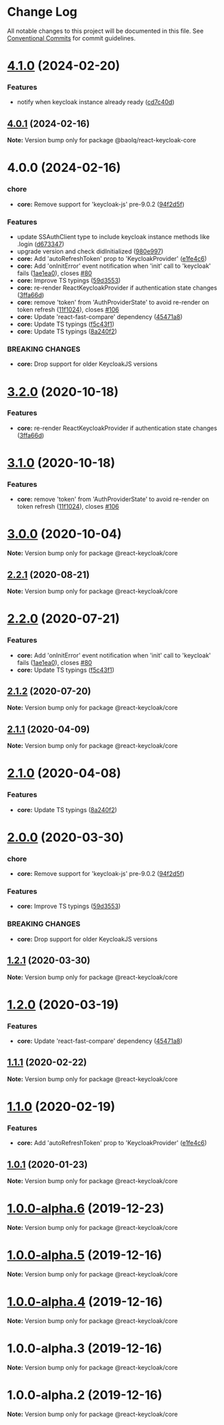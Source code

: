 # Change Log

All notable changes to this project will be documented in this file.
See [Conventional Commits](https://conventionalcommits.org) for commit guidelines.

# [4.1.0](https://github.com/react-keycloak/react-keycloak/compare/@baolq/react-keycloak-core@4.0.1...@baolq/react-keycloak-core@4.1.0) (2024-02-20)


### Features

* notify when keycloak instance already ready ([cd7c40d](https://github.com/react-keycloak/react-keycloak/commit/cd7c40d1544472daa503c2a0deb24a96fd5a5717))





## [4.0.1](https://github.com/react-keycloak/react-keycloak/compare/@baolq/react-keycloak-core@4.0.0...@baolq/react-keycloak-core@4.0.1) (2024-02-16)

**Note:** Version bump only for package @baolq/react-keycloak-core





# 4.0.0 (2024-02-16)


### chore

* **core:** Remove support for 'keycloak-js' pre-9.0.2 ([94f2d5f](https://github.com/react-keycloak/react-keycloak/commit/94f2d5f8f106955091c7cc8aaa6c6dd2dbb024c4))


### Features

* update SSAuthClient type to include keycloak instance methods like .login ([d673347](https://github.com/react-keycloak/react-keycloak/commit/d673347b57e6607d040c0cf693de31e87ccba09c))
* upgrade version and check didInitialized ([980e997](https://github.com/react-keycloak/react-keycloak/commit/980e997439863d06a8245025318e0c445e842151))
* **core:** Add 'autoRefreshToken' prop to 'KeycloakProvider' ([e1fe4c6](https://github.com/react-keycloak/react-keycloak/commit/e1fe4c64ceaadac2cff626637eb64562f97a9b58))
* **core:** Add 'onInitError' event notification when 'init' call to 'keycloak' fails ([1ae1ea0](https://github.com/react-keycloak/react-keycloak/commit/1ae1ea022203d9dc6012fad632f6bd3efe2d78a2)), closes [#80](https://github.com/react-keycloak/react-keycloak/issues/80)
* **core:** Improve TS typings ([59d3553](https://github.com/react-keycloak/react-keycloak/commit/59d35536cfa9c37d4d0f8052ade2294fc9a63b59))
* **core:** re-render ReactKeycloakProvider if authentication state changes ([3ffa66d](https://github.com/react-keycloak/react-keycloak/commit/3ffa66dcd88927b0247bdaacade08f62cfd77ed2))
* **core:** remove 'token' from 'AuthProviderState' to avoid re-render on token refresh ([11f1024](https://github.com/react-keycloak/react-keycloak/commit/11f1024dfdabb62eac8d91cb9731722341c4f72c)), closes [#106](https://github.com/react-keycloak/react-keycloak/issues/106)
* **core:** Update 'react-fast-compare' dependency ([45471a8](https://github.com/react-keycloak/react-keycloak/commit/45471a811653d40b615b67c26cadfea7ff89ebc0))
* **core:** Update TS typings ([f5c43f1](https://github.com/react-keycloak/react-keycloak/commit/f5c43f17f8240c7df752218b4c277e207080ab8e))
* **core:** Update TS typings ([8a240f2](https://github.com/react-keycloak/react-keycloak/commit/8a240f26e495a57f70a0b54da9cfe64cf4e08002))


### BREAKING CHANGES

* **core:** Drop support for older KeycloakJS versions





# [3.2.0](https://github.com/react-keycloak/react-keycloak/compare/@react-keycloak/core@3.1.0...@react-keycloak/core@3.2.0) (2020-10-18)


### Features

* **core:** re-render ReactKeycloakProvider if authentication state changes ([3ffa66d](https://github.com/react-keycloak/react-keycloak/commit/3ffa66dcd88927b0247bdaacade08f62cfd77ed2))





# [3.1.0](https://github.com/react-keycloak/react-keycloak/compare/@react-keycloak/core@3.0.0...@react-keycloak/core@3.1.0) (2020-10-18)


### Features

* **core:** remove 'token' from 'AuthProviderState' to avoid re-render on token refresh ([11f1024](https://github.com/react-keycloak/react-keycloak/commit/11f1024dfdabb62eac8d91cb9731722341c4f72c)), closes [#106](https://github.com/react-keycloak/react-keycloak/issues/106)





# [3.0.0](https://github.com/react-keycloak/react-keycloak/compare/@react-keycloak/core@2.2.1...@react-keycloak/core@3.0.0) (2020-10-04)

**Note:** Version bump only for package @react-keycloak/core





## [2.2.1](https://github.com/react-keycloak/react-keycloak/compare/@react-keycloak/core@2.2.0...@react-keycloak/core@2.2.1) (2020-08-21)

**Note:** Version bump only for package @react-keycloak/core





# [2.2.0](https://github.com/react-keycloak/react-keycloak/compare/@react-keycloak/core@2.1.2...@react-keycloak/core@2.2.0) (2020-07-21)


### Features

* **core:** Add 'onInitError' event notification when 'init' call to 'keycloak' fails ([1ae1ea0](https://github.com/react-keycloak/react-keycloak/commit/1ae1ea022203d9dc6012fad632f6bd3efe2d78a2)), closes [#80](https://github.com/react-keycloak/react-keycloak/issues/80)
* **core:** Update TS typings ([f5c43f1](https://github.com/react-keycloak/react-keycloak/commit/f5c43f17f8240c7df752218b4c277e207080ab8e))





## [2.1.2](https://github.com/react-keycloak/react-keycloak/compare/@react-keycloak/core@2.1.1...@react-keycloak/core@2.1.2) (2020-07-20)

**Note:** Version bump only for package @react-keycloak/core





## [2.1.1](https://github.com/react-keycloak/react-keycloak/compare/@react-keycloak/core@2.1.0...@react-keycloak/core@2.1.1) (2020-04-09)

**Note:** Version bump only for package @react-keycloak/core





# [2.1.0](https://github.com/react-keycloak/react-keycloak/compare/@react-keycloak/core@2.0.0...@react-keycloak/core@2.1.0) (2020-04-08)


### Features

* **core:** Update TS typings ([8a240f2](https://github.com/react-keycloak/react-keycloak/commit/8a240f26e495a57f70a0b54da9cfe64cf4e08002))





# [2.0.0](https://github.com/react-keycloak/react-keycloak/compare/@react-keycloak/core@1.2.1...@react-keycloak/core@2.0.0) (2020-03-30)


### chore

* **core:** Remove support for 'keycloak-js' pre-9.0.2 ([94f2d5f](https://github.com/react-keycloak/react-keycloak/commit/94f2d5f8f106955091c7cc8aaa6c6dd2dbb024c4))


### Features

* **core:** Improve TS typings ([59d3553](https://github.com/react-keycloak/react-keycloak/commit/59d35536cfa9c37d4d0f8052ade2294fc9a63b59))


### BREAKING CHANGES

* **core:** Drop support for older KeycloakJS versions





## [1.2.1](https://github.com/react-keycloak/react-keycloak/compare/@react-keycloak/core@1.2.0...@react-keycloak/core@1.2.1) (2020-03-30)

**Note:** Version bump only for package @react-keycloak/core





# [1.2.0](https://github.com/react-keycloak/react-keycloak/compare/@react-keycloak/core@1.1.1...@react-keycloak/core@1.2.0) (2020-03-19)


### Features

* **core:** Update 'react-fast-compare' dependency ([45471a8](https://github.com/react-keycloak/react-keycloak/commit/45471a811653d40b615b67c26cadfea7ff89ebc0))





## [1.1.1](https://github.com/react-keycloak/react-keycloak/compare/@react-keycloak/core@1.1.0...@react-keycloak/core@1.1.1) (2020-02-22)

**Note:** Version bump only for package @react-keycloak/core





# [1.1.0](https://github.com/react-keycloak/react-keycloak/compare/@react-keycloak/core@1.0.1...@react-keycloak/core@1.1.0) (2020-02-19)


### Features

* **core:** Add 'autoRefreshToken' prop to 'KeycloakProvider' ([e1fe4c6](https://github.com/react-keycloak/react-keycloak/commit/e1fe4c64ceaadac2cff626637eb64562f97a9b58))





## [1.0.1](https://github.com/react-keycloak/react-keycloak/compare/@react-keycloak/core@1.0.0...@react-keycloak/core@1.0.1) (2020-01-23)

**Note:** Version bump only for package @react-keycloak/core





# [1.0.0-alpha.6](https://github.com/react-keycloak/react-keycloak/compare/@react-keycloak/core@1.0.0-alpha.5...@react-keycloak/core@1.0.0-alpha.6) (2019-12-23)

**Note:** Version bump only for package @react-keycloak/core





# [1.0.0-alpha.5](https://github.com/react-keycloak/react-keycloak/compare/@react-keycloak/core@1.0.0-alpha.4...@react-keycloak/core@1.0.0-alpha.5) (2019-12-16)

**Note:** Version bump only for package @react-keycloak/core





# [1.0.0-alpha.4](https://github.com/react-keycloak/react-keycloak/compare/@react-keycloak/core@1.0.0-alpha.3...@react-keycloak/core@1.0.0-alpha.4) (2019-12-16)

**Note:** Version bump only for package @react-keycloak/core





# 1.0.0-alpha.3 (2019-12-16)

**Note:** Version bump only for package @react-keycloak/core





# 1.0.0-alpha.2 (2019-12-16)

**Note:** Version bump only for package @react-keycloak/core
